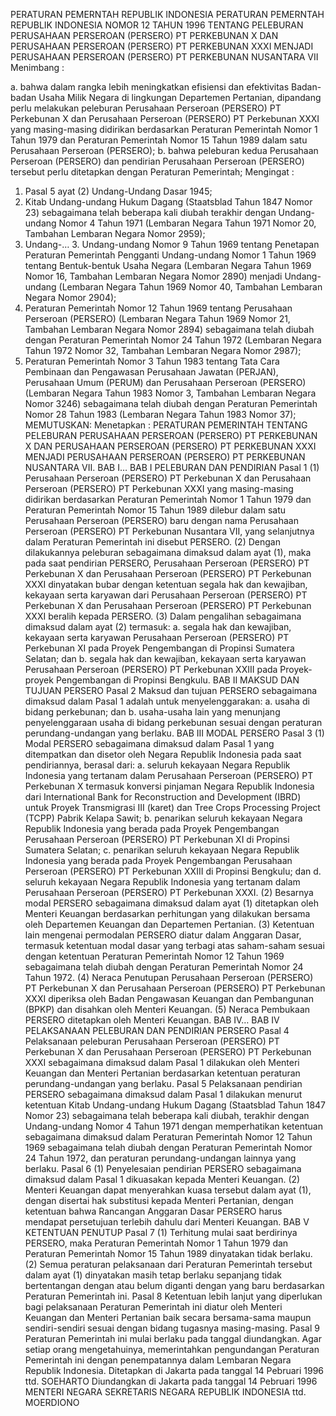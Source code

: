  PERATURAN PEMERNTAH REPUBLIK INDONESIA PERATURAN PEMERNTAH REPUBLIK INDONESIA NOMOR 12 TAHUN 1996 TENTANG PELEBURAN PERUSAHAAN PERSEROAN (PERSERO) PT PERKEBUNAN X DAN PERUSAHAAN PERSEROAN (PERSERO) PT PERKEBUNAN XXXI MENJADI PERUSAHAAN PERSEROAN (PERSERO) PT PERKEBUNAN NUSANTARA VII
Menimbang :

a. bahwa dalam rangka lebih meningkatkan efisiensi dan efektivitas Badan-badan Usaha Milik Negara di lingkungan Departemen Pertanian, dipandang perlu melakukan peleburan Perusahaan Perseroan (PERSERO) PT Perkebunan X dan Perusahaan Perseroan (PERSERO) PT Perkebunan XXXI yang masing-masing didirikan berdasarkan Peraturan Pemerintah Nomor 1 Tahun 1979 dan Peraturan Pemerintah Nomor 15 Tahun 1989 dalam satu Perusahaan Perseroan (PERSERO);
b. bahwa peleburan kedua Perusahaan Perseroan (PERSERO) dan pendirian Perusahaan Perseroan (PERSERO) tersebut perlu ditetapkan dengan Peraturan Pemerintah;
Mengingat :

1. Pasal 5 ayat (2) Undang-Undang Dasar 1945;
2. Kitab Undang-undang Hukum Dagang (Staatsblad Tahun 1847 Nomor 23) sebagaimana telah beberapa kali diubah terakhir dengan Undang-undang Nomor 4 Tahun 1971 (Lembaran Negara Tahun 1971 Nomor 20, Tambahan Lembaran Negara Nomor 2959);
3. Undang-… 3. Undang-undang Nomor 9 Tahun 1969 tentang Penetapan Peraturan Pemerintah Pengganti Undang-undang Nomor 1 Tahun 1969 tentang Bentuk-bentuk Usaha Negara (Lembaran Negara Tahun 1969 Nomor 16, Tambahan Lembaran Negara Nomor 2890) menjadi Undang-undang (Lembaran Negara Tahun 1969 Nomor 40, Tambahan Lembaran Negara Nomor 2904);
4. Peraturan Pemerintah Nomor 12 Tahun 1969 tentang Perusahaan Perseroan (PERSERO) (Lembaran Negara Tahun 1969 Nomor 21, Tambahan Lembaran Negara Nomor 2894) sebagaimana telah diubah dengan Peraturan Pemerintah Nomor 24 Tahun 1972 (Lembaran Negara Tahun 1972 Nomor 32, Tambahan Lembaran Negara Nomor 2987);
5. Peraturan Pemerintah Nomor 3 Tahun 1983 tentang Tata Cara Pembinaan dan Pengawasan Perusahaan Jawatan (PERJAN), Perusahaan Umum (PERUM) dan Perusahaan Perseroan (PERSERO) (Lembaran Negara Tahun 1983 Nomor 3, Tambahan Lembaran Negara Nomor 3246) sebagaimana telah diubah dengan Peraturan Pemerintah Nomor 28 Tahun 1983 (Lembaran Negara Tahun 1983 Nomor 37);
MEMUTUSKAN:
 Menetapkan : PERATURAN PEMERINTAH TENTANG PELEBURAN PERUSAHAAN PERSEROAN (PERSERO) PT PERKEBUNAN X DAN PERUSAHAAN PERSEROAN (PERSERO) PT PERKEBUNAN XXXI MENJADI PERUSAHAAN PERSEROAN (PERSERO) PT PERKEBUNAN NUSANTARA VII. BAB I…
BAB I PELEBURAN DAN PENDIRIAN
Pasal 1
(1) Perusahaan Perseroan (PERSERO) PT Perkebunan X dan Perusahaan Perseroan (PERSERO) PT Perkebunan XXXI yang masing-masing didirikan berdasarkan Peraturan Pemerintah Nomor 1 Tahun 1979 dan Peraturan Pemerintah Nomor 15 Tahun 1989 dilebur dalam satu Perusahaan Perseroan (PERSERO) baru dengan nama Perusahaan Perseroan (PERSERO) PT Perkebunan Nusantara VII, yang selanjutnya dalam Peraturan Pemerintah ini disebut PERSERO.
(2) Dengan dilakukannya peleburan sebagaimana dimaksud dalam ayat (1), maka pada saat pendirian PERSERO, Perusahaan Perseroan (PERSERO) PT Perkebunan X dan Perusahaan Perseroan (PERSERO) PT Perkebunan XXXI dinyatakan bubar dengan ketentuan segala hak dan kewajiban, kekayaan serta karyawan dari Perusahaan Perseroan (PERSERO) PT Perkebunan X dan Perusahaan Perseroan (PERSERO) PT Perkebunan XXXI beralih kepada PERSERO.
(3) Dalam pengalihan sebagaimana dimaksud dalam ayat (2) termasuk:
a. segala hak dan kewajiban, kekayaan serta karyawan Perusahaan Perseroan (PERSERO) PT Perkebunan XI pada Proyek Pengembangan di Propinsi Sumatera Selatan; dan
b. segala hak dan kewajiban, kekayaan serta karyawan Perusahaan Perseroan (PERSERO) PT Perkebunan XXIII pada Proyek-proyek Pengembangan di Propinsi Bengkulu.
BAB II MAKSUD DAN TUJUAN PERSERO
Pasal 2
Maksud dan tujuan PERSERO sebagaimana dimaksud dalam Pasal 1 adalah untuk menyelenggarakan:
a. usaha di bidang perkebunan; dan
b. usaha-usaha lain yang menunjang penyelenggaraan usaha di bidang perkebunan sesuai dengan peraturan perundang-undangan yang berlaku.
BAB III MODAL PERSERO
Pasal 3
(1) Modal PERSERO sebagaimana dimaksud dalam Pasal 1 yang ditempatkan dan disetor oleh Negara Republik Indonesia pada saat pendiriannya, berasal dari:
a. seluruh kekayaan Negara Republik Indonesia yang tertanam dalam Perusahaan Perseroan (PERSERO) PT Perkebunan X termasuk konversi pinjaman Negara Republik Indonesia dari International Bank for Reconstruction and Development (IBRD) untuk Proyek Transmigrasi III (karet) dan Tree Crops Processing Project (TCPP) Pabrik Kelapa Sawit;
b. penarikan seluruh kekayaan Negara Republik Indonesia yang berada pada Proyek Pengembangan Perusahaan Perseroan (PERSERO) PT Perkebunan XI di Propinsi Sumatera Selatan;
c. penarikan seluruh kekayaan Negara Republik Indonesia yang berada pada Proyek Pengembangan Perusahaan Perseroan (PERSERO) PT Perkebunan XXIII di Propinsi Bengkulu; dan
d. seluruh kekayaan Negara Republik Indonesia yang tertanam dalam Perusahaan Perseroan (PERSERO) PT Perkebunan XXXI.
(2) Besarnya modal PERSERO sebagaimana dimaksud dalam ayat (1) ditetapkan oleh Menteri Keuangan berdasarkan perhitungan yang dilakukan bersama oleh Departemen Keuangan dan Departemen Pertanian.
(3) Ketentuan lain mengenai permodalan PERSERO diatur dalam Anggaran Dasar, termasuk ketentuan modal dasar yang terbagi atas saham-saham sesuai dengan ketentuan Peraturan Pemerintah Nomor 12 Tahun 1969 sebagaimana telah diubah dengan Peraturan Pemerintah Nomor 24 Tahun 1972.
(4) Neraca Penutupan Perusahaan Perseroan (PERSERO) PT Perkebunan X dan Perusahaan Perseroan (PERSERO) PT Perkebunan XXXI diperiksa oleh Badan Pengawasan Keuangan dan Pembangunan (BPKP) dan disahkan oleh Menteri Keuangan.
(5) Neraca Pembukaan PERSERO ditetapkan oleh Menteri Keuangan. BAB IV…
BAB IV PELAKSANAAN PELEBURAN DAN PENDIRIAN PERSERO
Pasal 4
Pelaksanaan peleburan Perusahaan Perseroan (PERSERO) PT Perkebunan X dan Perusahaan Perseroan (PERSERO) PT Perkebunan XXXI sebagaimana dimaksud dalam Pasal 1 dilakukan oleh Menteri Keuangan dan Menteri Pertanian berdasarkan ketentuan peraturan perundang-undangan yang berlaku.
Pasal 5
Pelaksanaan pendirian PERSERO sebagaimana dimaksud dalam Pasal 1 dilakukan menurut ketentuan Kitab Undang-undang Hukum Dagang (Staatsblad Tahun 1847 Nomor 23) sebagaimana telah beberapa kali diubah, terakhir dengan Undang-undang Nomor 4 Tahun 1971 dengan memperhatikan ketentuan sebagaimana dimaksud dalam Peraturan Pemerintah Nomor 12 Tahun 1969 sebagaimana telah diubah dengan Peraturan Pemerintah Nomor 24 Tahun 1972, dan peraturan perundang-undangan lainnya yang berlaku.
Pasal 6
(1) Penyelesaian pendirian PERSERO sebagaimana dimaksud dalam Pasal 1 dikuasakan kepada Menteri Keuangan.
(2) Menteri Keuangan dapat menyerahkan kuasa tersebut dalam ayat (1), dengan disertai hak substitusi kepada Menteri Pertanian, dengan ketentuan bahwa Rancangan Anggaran Dasar PERSERO harus mendapat persetujuan terlebih dahulu dari Menteri Keuangan.
BAB V KETENTUAN PENUTUP
Pasal 7
(1) Terhitung mulai saat berdirinya PERSERO, maka Peraturan Pemerintah Nomor 1 Tahun 1979 dan Peraturan Pemerintah Nomor 15 Tahun 1989 dinyatakan tidak berlaku.
(2) Semua peraturan pelaksanaan dari Peraturan Pemerintah tersebut dalam ayat (1) dinyatakan masih tetap berlaku sepanjang tidak bertentangan dengan atau belum diganti dengan yang baru berdasarkan Peraturan Pemerintah ini.
Pasal 8
Ketentuan lebih lanjut yang diperlukan bagi pelaksanaan Peraturan Pemerintah ini diatur oleh Menteri Keuangan dan Menteri Pertanian baik secara bersama-sama maupun sendiri-sendiri sesuai dengan bidang tugasnya masing-masing.
Pasal 9
Peraturan Pemerintah ini mulai berlaku pada tanggal diundangkan.
Agar setiap orang mengetahuinya, memerintahkan pengundangan Peraturan Pemerintah ini dengan penempatannya dalam Lembaran Negara Republik Indonesia. Ditetapkan di Jakarta pada tanggal 14 Pebruari 1996 ttd. SOEHARTO Diundangkan di Jakarta pada tanggal 14 Pebruari 1996 MENTERI NEGARA SEKRETARIS NEGARA REPUBLIK INDONESIA ttd. MOERDIONO